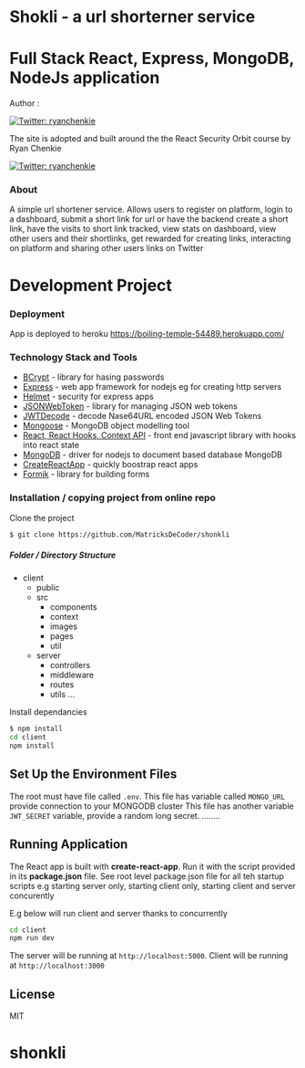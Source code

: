 # Shokli - a url shorterner service
# Full Stack React, Express, MongoDB, NodeJs application
Author : 
<p>
  <a href="https://twitter.com/@Zed_Developer" target="_blank">
  <img alt="Twitter: ryanchenkie" src="https://img.shields.io/twitter/follow/Zed_Developer.svg?style=social" />
  </a>
</p>

The site is adopted and built around the the React Security Orbit course by Ryan Chenkie
<p>
  <a href="https://twitter.com/ryanchenkie" target="_blank">
    <img alt="Twitter: ryanchenkie" src="https://img.shields.io/twitter/follow/ryanchenkie.svg?style=social" />
  </a>
</p>

### About
A simple url shortener service. Allows users to register on platform, login to a dashboard, submit a short link for url or
have the backend create a short link, have the visits to short link tracked, view stats on dashboard, view other users and 
their shortlinks, get rewarded for creating links, interacting on platform and sharing other users links on Twitter 

# Development Project

### Deployment

App is deployed to heroku https://boiling-temple-54489.herokuapp.com/

### Technology Stack and Tools

* [BCrypt](https://www.npmjs.com/package/bcrypt) - library for hasing passwords
* [Express](https://www.npmjs.com/package/express) - web app framework for nodejs eg for creating http servers
* [Helmet](https://www.npmjs.com/package/helmet) - security for express apps 
* [JSONWebToken](https://www.npmjs.com/package/jsonwebtoken) - library for managing JSON web tokens
* [JWTDecode](https://www.npmjs.com/package/jwt-decode) - decode Nase64URL encoded JSON Web Tokens
* [Mongoose](https://www.npmjs.com/package/mongoose) - MongoDB object modelling tool
* [React, React Hooks, Context API](https://www.npmjs.com/package/react) - front end javascript library with hooks into react state 
* [MongoDB](https://www.npmjs.com/package/mongodb) - driver for nodejs to document based database MongoDB
* [CreateReactApp](https://www.npmjs.com/package/create-react-app) - quickly boostrap react apps  
* [Formik](https://www.npmjs.com/package/formik) - library for building forms


### Installation / copying project from online repo

Clone the project 

```sh
$ git clone https://github.com/MatricksDeCoder/shonkli
```

##### Folder / Directory Structure
* client
  * public 
  * src
    * components
    * context
    * images
    * pages
    * util
  * server
    * controllers
    * middleware
    * routes
    * utils
    ...
  

Install dependancies
```sh
$ npm install 
cd client 
npm install
```

## Set Up the Environment Files

The root must have file called `.env`.
This file has  variable called `MONGO_URL` provide connection to your MONGODB cluster 
This file has another variable `JWT_SECRET` variable, provide a random long secret.
........


## Running Application

The React app is built with **create-react-app**. Run it with the script provided in its **package.json** file.
See root level package.json file for all teh startup scripts e.g starting server only, starting client only, 
starting client and server concurently 

E.g below will run client and server thanks to concurrently 
```bash
cd client
npm run dev 
```

The server will be running at `http://localhost:5000`. Client will be running at `http://localhost:3000`


## License

MIT

# shonkli
